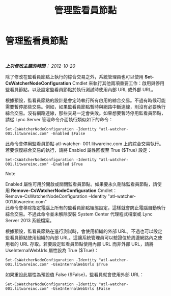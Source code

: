 ﻿---
title: 管理監看員節點
TOCTitle: 管理監看員節點
ms:assetid: 66deaf49-a71f-4a6e-ada0-ea8b688ee921
ms:mtpsurl: https://technet.microsoft.com/zh-tw/library/JJ688078(v=OCS.15)
ms:contentKeyID: 49890097
ms.date: 08/10/2015
mtps_version: v=OCS.15
ms.translationtype: HT
---

# 管理監看員節點

 

_**上次修改主題的時間：** 2012-10-20_

除了修改在監看員節點上執行的綜合交易之外，系統管理員也可以使用 **Set-CsWatcherNodeConfiguration** Cmdlet 來執行其他兩項重要工作：啟用與停用監看員節點，以及設定監看員節點於執行測試時使用內部 URL 或外部 URL。

根據預設，監看員節點的設計是會定時執行所有啟用的綜合交易。不過有時候可能需要暫停那些交易。例如，如果監看員節點暫時與網路中斷連線，則沒有必要執行綜合交易。沒有網路連線，那些交易一定會失敗。如果想要暫時停用監看員節點，請從 Lync Server 管理命令介面執行類似如下的命令：

    Set-CsWatcherNodeConfiguration -Identity "atl-watcher-001.litwareinc.com" -Enabled $False

此命令會停用監看員節點 atl-watcher- 001.litwareinc.com 上的綜合交易執行。若要恢復綜合交易的執行，請將 Enabled 屬性回復至 True ($True) 設定：

    Set-CsWatcherNodeConfiguration -Identity "atl-watcher-001.litwareinc.com" -Enabled $True

> [!Note]  
> Enabled 屬性可用於開啟或關閉監看員節點。如果要永久刪除監看員節點，請使用 <strong>Remove-CsWatcherNodeConfiguration</strong> Cmdlet：<br />
> Remove-CsWatcherNodeConfiguration –Identity &quot;atl-watcher-001.litwareinc.com&quot;<br />
> 此命令會移除指定電腦上所有的監看員節點組態設定，這樣就會防止電腦自動執行綜合交易。不過此命令並未解除安裝 System Center 代理程式檔案或 Lync Server 2013 系統檔案。



根據預設，監看員節點在進行測試時，會使用組織的外部 URL。不過也可以設定監看員節點使用組織的內部 URL。這讓系統管理員可以驗證位於周邊網路內之使用者的 URL 存取。若要設定監看員節點使用內部 URL 而非外部 URL，請將 UseInternalWebUrls 屬性設為 True ($True)：

    Set-CsWatcherNodeConfiguration -Identity "atl-watcher-001.litwareinc.com" -UseInternalWebUrls $True

如果重設此屬性為預設值 False ($False)，監看員就會使用外部 URL：

    Set-CsWatcherNodeConfiguration -Identity "atl-watcher-001.litwareinc.com" -UseInternalWebUrls $False

